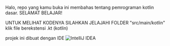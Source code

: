 Halo, repo yang kamu buka ini membahas tentang pemrograman kotlin dasar.
SELAMAT BELAJAR!

UNTUK MELIHAT KODENYA SILAHKAN JELAJAHI FOLDER "src/main/kotlin" klik file berekstensi .kt (kotlin)

projek ini dibuat dengan IDE ![IntelliJ IDEA](https://img.shields.io/badge/IntelliJIDEA-000000.svg?style=for-the-badge&logo=intellij-idea&logoColor=white)
